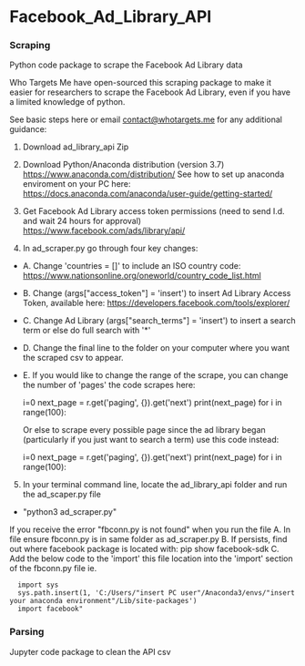 # Facebook_Ad_Library_API

### Scraping
Python code package to scrape the Facebook Ad Library data

Who Targets Me have open-sourced this scraping package to make it easier for researchers to scrape the Facebook Ad Library, even if you have a limited knowledge of python.

See basic steps here or email contact@whotargets.me for any additional guidance:

1. Download ad_library_api Zip

2. Download Python/Anaconda distribution (version 3.7)
https://www.anaconda.com/distribution/
See how to set up anaconda enviroment on your PC here: https://docs.anaconda.com/anaconda/user-guide/getting-started/

3. Get Facebook Ad Library access token permissions (need to send I.d. and wait 24 hours for approval)
https://www.facebook.com/ads/library/api/

  
4. In ad_scraper.py go through four key changes:
- A. Change 'countries = []' to include an ISO country code: https://www.nationsonline.org/oneworld/country_code_list.html
- B. Change (args["access_token"] = 'insert') to insert Ad Library Access Token, available here:  https://developers.facebook.com/tools/explorer/
- C. Change Ad Library (args["search_terms"] = 'insert') to insert a search term or else do full search with '*'
- D. Change the final line to the folder on your computer where you want the scraped csv to appear.
- E. If you would like to change the range of the scrape, you can change the number of 'pages' the code scrapes here:

    i=0
      next_page = r.get('paging', {}).get('next')
      print(next_page)
      for i in range(100):

  Or else to scrape every possible page since the ad library began (particularly if you just want to search a term) use this code instead:
  
  i=0
    next_page = r.get('paging', {}).get('next')
    print(next_page)
    for i in range(100):


5. In your terminal command line, locate the ad_library_api folder and run the ad_scaper.py file
- "python3 ad_scraper.py"

 If you receive the error "fbconn.py is not found" when you run the file 
    A. In file ensure fbconn.py is in same folder as ad_scraper.py
    B. If persists, find out where facebook package is located with: pip show facebook-sdk
    C. Add the below code to the 'import' this file location into the 'import' section of the fbconn.py file
    ie.
      
      
      import sys
      sys.path.insert(1, 'C:/Users/"insert PC user"/Anaconda3/envs/"insert your anaconda environment"/Lib/site-packages')
      import facebook"

### Parsing

Jupyter code package to clean the API csv


